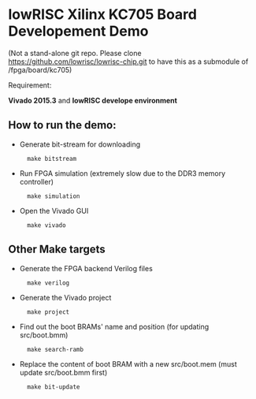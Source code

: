 lowRISC Xilinx KC705 Board Developement Demo
========================================================

(Not a stand-alone git repo. Please clone https://github.com/lowrisc/lowrisc-chip.git to have this as a submodule of <lowrisc-chip>/fpga/board/kc705)

Requirement:

  **Vivado 2015.3** and **lowRISC develope environment**

How to run the demo:
--------------------------------------------------------

* Generate bit-stream for downloading

        make bitstream

* Run FPGA simulation (extremely slow due to the DDR3 memory controller)

        make simulation

* Open the Vivado GUI

        make vivado

Other Make targets
--------------------------------------------------------

* Generate the FPGA backend Verilog files

        make verilog

* Generate the Vivado project

        make project

* Find out the boot BRAMs' name and position (for updating src/boot.bmm)

        make search-ramb

* Replace the content of boot BRAM with a new src/boot.mem (must update src/boot.bmm first)

        make bit-update

